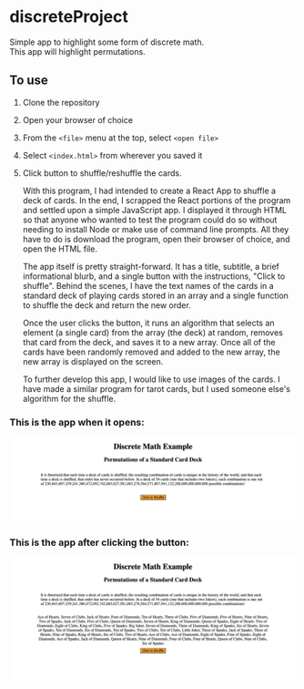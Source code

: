 # discreteProject
Simple app to highlight some form of discrete math.  
This app will highlight permutations.

## To use
1. Clone the repository
2. Open your browser of choice
3. From the `<file>` menu at the top, select `<open file>`
4. Select `<index.html>` from wherever you saved it
5. Click button to shuffle/reshuffle the cards.  
	
	With this program, I had intended to create a React App to shuffle a deck of cards. In the end, I scrapped the React portions of the program and settled upon a simple JavaScript app. I displayed it through HTML so that anyone who wanted to test the program could do so without needing to install Node or make use of command line prompts. All they have to do is download the program, open their browser of choice, and open the HTML file.  	
	
	The app itself is pretty straight-forward. It has a title, subtitle, a brief informational blurb, and a single button with the instructions, "Click to shuffle". Behind the scenes, I have the text names of the cards in a standard deck of playing cards stored in an array and a single function to shuffle the deck and return the new order.  
	
	Once the user clicks the button, it runs an algorithm that selects an element (a single card) from the array (the deck) at random, removes that card from the deck, and saves it to a new array. Once all of the cards have been randomly removed and added to the new array, the new array is displayed on the screen.	    
	
	To further develop this app, I would like to use images of the cards. I have made a similar program for tarot cards, but I used someone else's algorithm for the shuffle.
	
### This is the app when it opens:
![Screenshot before button is clicked](images/discreteShot1.jpg)

### This is the app after clicking the button:
![Screenshot after button is clicked](images/discreteShot2.jpg)
